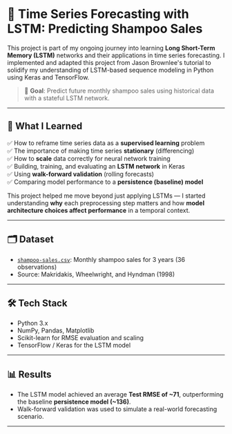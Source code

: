 # 🧠 Time Series Forecasting with LSTM: Predicting Shampoo Sales

This project is part of my ongoing journey into learning **Long Short-Term Memory (LSTM)** networks and their applications in time series forecasting. I implemented and adapted this project from Jason Brownlee's tutorial to solidify my understanding of LSTM-based sequence modeling in Python using Keras and TensorFlow.

> 📌 **Goal**: Predict future monthly shampoo sales using historical data with a stateful LSTM network.

---

## 🚀 What I Learned

✅ How to reframe time series data as a **supervised learning** problem  
✅ The importance of making time series **stationary** (differencing)  
✅ How to **scale** data correctly for neural network training  
✅ Building, training, and evaluating an **LSTM network** in Keras  
✅ Using **walk-forward validation** (rolling forecasts)  
✅ Comparing model performance to a **persistence (baseline) model**

This project helped me move beyond just applying LSTMs — I started understanding **why** each preprocessing step matters and how **model architecture choices affect performance** in a temporal context.

---

## 🗂 Dataset

- [`shampoo-sales.csv`](shampoo-sales.csv): Monthly shampoo sales for 3 years (36 observations)
- Source: Makridakis, Wheelwright, and Hyndman (1998)

---

## 🛠 Tech Stack

- Python 3.x
- NumPy, Pandas, Matplotlib
- Scikit-learn for RMSE evaluation and scaling
- TensorFlow / Keras for the LSTM model

---

## 📊 Results

- The LSTM model achieved an average **Test RMSE of ~71**, outperforming the baseline **persistence model (~136)**.
- Walk-forward validation was used to simulate a real-world forecasting scenario.

---
